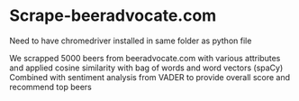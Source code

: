 # Scrape-beeradvocate.com
Need to have chromedriver installed in same folder as python file

We scrapped 5000 beers from beeradvocate.com with various attributes and applied cosine similarity with bag of words and word vectors (spaCy)
Combined with sentiment analysis from VADER to provide overall score and recommend top beers
